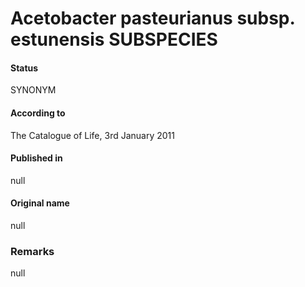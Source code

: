 # Acetobacter pasteurianus subsp. estunensis SUBSPECIES

#### Status
SYNONYM

#### According to
The Catalogue of Life, 3rd January 2011

#### Published in
null

#### Original name
null

### Remarks
null